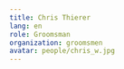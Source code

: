 ```yaml
---
title: Chris Thierer
lang: en
role: Groomsman
organization: groomsmen
avatar: people/chris_w.jpg
---
```

